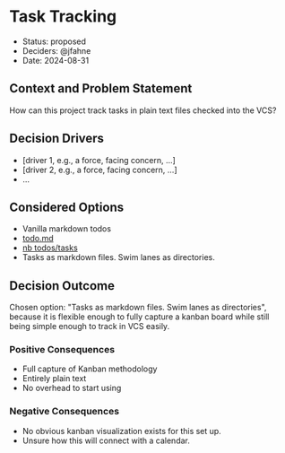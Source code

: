 # Task Tracking

* Status: proposed
* Deciders: @jfahne
* Date: 2024-08-31

## Context and Problem Statement

How can this project track tasks in plain text files checked into the VCS?

## Decision Drivers

* [driver 1, e.g., a force, facing concern, …]
* [driver 2, e.g., a force, facing concern, …]
* … <!-- numbers of drivers can vary -->

## Considered Options

* Vanilla markdown todos
* [todo.md](https://www.github.com/todomd/todo.md)
* [nb todos/tasks](https://xwmx.github.io/nb)
* Tasks as markdown files. Swim lanes as directories.

## Decision Outcome

Chosen option: "Tasks as markdown files. Swim lanes as directories", because it is flexible enough to fully capture a kanban board while still being simple enough to track in VCS easily.

### Positive Consequences 

* Full capture of Kanban methodology
* Entirely plain text
* No overhead to start using

### Negative Consequences

* No obvious kanban visualization exists for this set up.
* Unsure how this will connect with a calendar.

